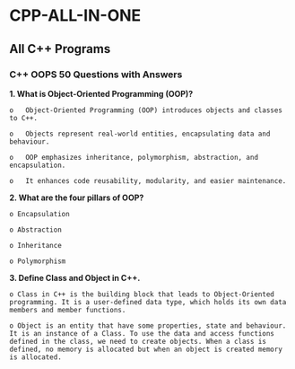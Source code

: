 # CPP-ALL-IN-ONE

## All C++ Programs

### C++ OOPS 50 Questions with Answers

**1. What is Object-Oriented Programming (OOP)?**

    o	Object-Oriented Programming (OOP) introduces objects and classes to C++.

    o	Objects represent real-world entities, encapsulating data and behaviour.

    o	OOP emphasizes inheritance, polymorphism, abstraction, and encapsulation.

    o	It enhances code reusability, modularity, and easier maintenance.

**2. What are the four pillars of OOP?**

    o Encapsulation

    o Abstraction

    o Inheritance

    o Polymorphism

**3. Define Class and Object in C++.**

    o Class in C++ is the building block that leads to Object-Oriented programming. It is a user-defined data type, which holds its own data members and member functions.

    o Object is an entity that have some properties, state and behaviour. It is an instance of a Class. To use the data and access functions defined in the class, we need to create objects. When a class is defined, no memory is allocated but when an object is created memory is allocated.



